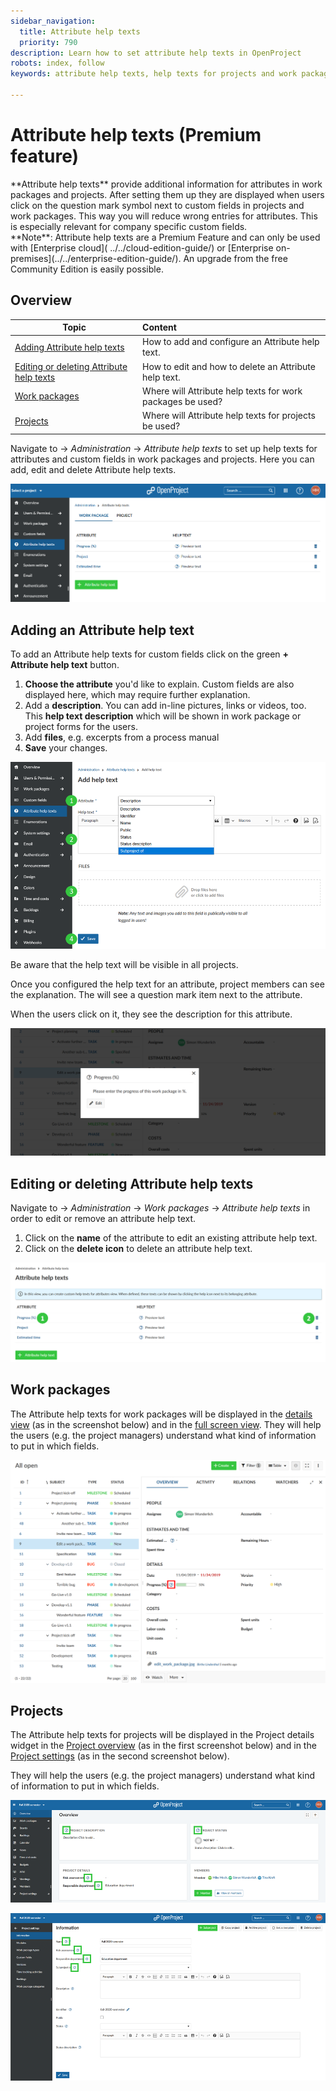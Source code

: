 ```yaml
---
sidebar_navigation:
  title: Attribute help texts
  priority: 790
description: Learn how to set attribute help texts in OpenProject
robots: index, follow
keywords: attribute help texts, help texts for projects and work packages

---
```


# Attribute help texts (Premium feature)

<div class="glossary">
**Attribute help texts** provide additional information for attributes in work packages and projects. After setting them up they are displayed when users click on the question mark symbol next to custom fields in projects and work packages. 
This way you will reduce wrong entries for attributes. This is especially relevant for company specific custom fields.
</div>

<div class="alert alert-info" role="alert">
**Note**: Attribute help texts are a Premium Feature and can only be used with [Enterprise cloud]( ../../cloud-edition-guide/) or [Enterprise on-premises](../../enterprise-edition-guide/). An upgrade from the free Community Edition is easily possible.
</div>


## Overview

| Topic                                                        | Content                                                    |
| ------------------------------------------------------------ | :--------------------------------------------------------- |
| [Adding Attribute help texts](#adding-an-attribute-help-text) | How to add and configure an Attribute help text.           |
| [Editing or deleting Attribute help texts](#editing-or-deleting-attribute-help-texts) | How to edit and how to delete an Attribute help text.      |
| [Work packages](#work-packages)                              | Where will Attribute help texts for work packages be used? |
| [Projects](#projects)                                        | Where will Attribute help texts for projects be used?      |

Navigate to -> *Administration* -> *Attribute help texts* to set up help texts for attributes and custom fields in work packages and projects. Here you can add, edit and delete Attribute help texts.

![image-20201006165832885](image-20201006165832885.png)



## Adding an Attribute help text

To add an Attribute help texts for custom fields click on the green **+ Attribute help text** button. 

1. **Choose the attribute** you'd like to explain. Custom fields are also displayed here, which may require further explanation.
2. Add a **description**. You can add in-line pictures, links or videos, too. This **help text description** which will be shown in work package or project forms for the users.
3. Add **files**, e.g. excerpts from a process manual
4. **Save** your changes.

![image-20201006171019961](image-20201006171019961.png)



Be aware that the help text will be visible in all projects.

Once you configured the help text for an attribute, project members can see the explanation. The will see a question mark item next to the attribute. 

When the users click on it, they see the description for this attribute.

![attribute help text description](image-20200122102249268.png)



 ## Editing or deleting Attribute help texts

Navigate to -> *Administration* -> *Work packages* -> *Attribute help texts* in order to edit or remove an attribute help text.

1. Click on the **name** of the attribute to edit an existing attribute help text.
2. Click on the **delete icon** to delete an attribute help text.

![Sys-admin-edit-delete-attribute-help-texts](Sys-admin-edit-delete-attribute-help-texts.png)

## Work packages

The Attribute help texts for work packages will be displayed in the [details view](../../user-guide/work-packages/work-package-views/#work-package-split-screen-view) (as in the screenshot below) and in the [full screen view](../../user-guide/work-packages/work-package-views/#work-package-full-screen-view). They will help the users (e.g. the project managers) understand what kind of information to put in which fields.

![Sys-admin-attribute-help-texts-open](Sys-admin-attribute-help-texts-open.png)



## Projects

The Attribute help texts for projects will be displayed in the Project details widget in the [Project overview](../../user-guide/project-overview/) (as in the first screenshot below) and in the [Project settings](../../user-guide/projects/project-settings/project-information/) (as in the second screenshot below).

They will help the users (e.g. the project managers) understand what kind of information to put in which fields.

![image-20201007112035870](image-20201007112035870.png)



![image-20201007112741049](image-20201007112741049.png)